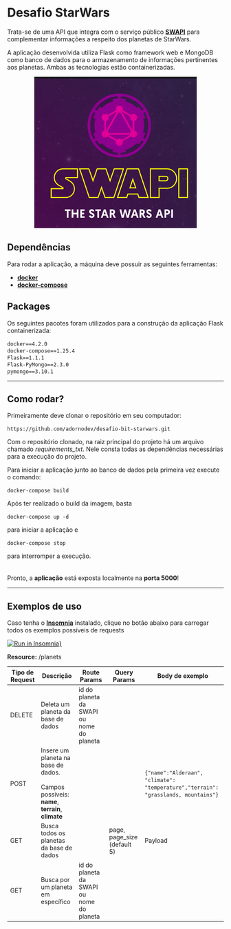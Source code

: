 # Desafio StarWars

Trata-se de uma API que integra com o serviço público **[SWAPI][swapi]** para complementar informações a respeito dos planetas de StarWars.

A aplicação desenvolvida utiliza Flask como framework web e MongoDB como banco de dados para o armazenamento de informações pertinentes aos planetas. Ambas as tecnologias estão containerizadas.

<p align="center">
  <img src=".github/header.png">
</p>

## Dependências

Para rodar a aplicação, a máquina deve possuir as seguintes ferramentas:

- **[docker][docker]**
- **[docker-compose][docker-compose]**

## Packages

Os seguintes pacotes foram utilizados para a construção da aplicação Flask containerizada:

```
docker==4.2.0
docker-compose==1.25.4
Flask==1.1.1
Flask-PyMongo==2.3.0
pymongo==3.10.1
```

---

## Como rodar?

Primeiramente deve clonar o repositório em seu computador:

```
https://github.com/adornodev/desafio-bit-starwars.git
```

Com o repositório clonado, na raiz principal do projeto há um arquivo chamado _requirements_txt_. Nele consta todas as dependências necessárias para a execução do projeto.

Para iniciar a aplicação junto ao banco de dados pela primeira vez execute o comando:

```docker
docker-compose build
```

Após ter realizado o build da imagem, basta

```docker
docker-compose up -d
```

para iniciar a aplicação e

```docker
docker-compose stop
```

para interromper a execução.
<br><br><br>
Pronto, a **aplicação** está exposta localmente na **porta 5000**!

---

## Exemplos de uso

Caso tenha o **[Insomnia][insomnia]** instalado, clique no botão abaixo para carregar todos os exemplos possíveis de requests

[![Run in Insomnia}](https://insomnia.rest/images/run.svg)](https://insomnia.rest/run/?label=BitSW&uri=https%3A%2F%2Fraw.githubusercontent.com%2Fadornodev%2Fdesafio-bit-starwars%2Fmaster%2F.github%2Finsomnia_workspace.json)

**Resource:** /planets

| Tipo de Request | Descrição                                                                                         | Route Params                              | Query Params                | Body de exemplo                                                                               |
| --------------- | ------------------------------------------------------------------------------------------------- | ----------------------------------------- | --------------------------- | --------------------------------------------------------------------------------------------- |
| DELETE          | Deleta um planeta da base de dados                                                                | id do planeta da SWAPI ou nome do planeta |                             |                                                                                               |
| POST            | Insere um planeta na base de dados. <br><br> Campos possíveis: **name**, **terrain**, **climate** |                                           |                             | <code>{"name":"Alderaan", "climate": "temperature","terrain": "grasslands, mountains"}</code> |
| GET             | Busca todos os planetas da base de dados                                                          |                                           | page, page_size (default 5) | Payload                                                                                       |
| GET             | Busca por um planeta em específico                                                                | id do planeta da SWAPI ou nome do planeta |                             |

[swapi]: https://swapi.co/
[insomnia]: https://insomnia.rest/
[docker]: https://www.docker.com/products/docker-desktop
[docker-compose]: https://docs.docker.com/compose/install/
